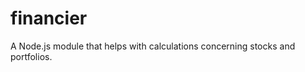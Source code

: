 financier
=========

A Node.js module that helps with calculations concerning stocks and portfolios.
